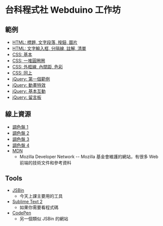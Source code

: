 # 台科程式社 Webduino 工作坊

## 範例

- [HTML: 標題, 文字段落, 按鈕, 圖片](http://jsbin.com/saxihahobi/edit?html,output)
- [HTML: 文字輸入框, 分隔線, 註解, 清單](http://jsbin.com/fabisewoca/1/edit?html,output)
- [CSS: 基本](http://jsbin.com/payonudaqo/1/edit?html,css,output)
- [CSS: 一堆圓圈圈](http://jsbin.com/yuxajoxoho/edit?html,css,output)
- [CSS: 外框線, 內間距, 色彩](http://codepen.io/anon/pen/pjjXvb)
- [CSS: 同上](http://codepen.io/anon/pen/rOOEVw?editors=110)
- [jQuery: 第一個範例](http://jsbin.com/mabixokuke/edit?html,js,console,output)
- [jQuery: 動畫特效](http://jsbin.com/metusesegu/3/edit?html,js,console,output)
- [jQuery: 基本互動](http://jsbin.com/vowohomiko/1/edit?html,js,output)
- [jQuery: 留言板](http://codepen.io/anon/pen/JYYQvm)

## 線上資源

- [調色盤 1](http://www.dematte.at/cpn/)
- [調色盤 2](http://casesandberg.github.io/react-color/)
- [調色盤 3](http://hslpicker.com/)
- [調色盤 4](http://bebraw.github.io/colorjoe/)
- [MDN](https://developer.mozilla.org/zh-TW/)
    - Mozilla Developer Network -- Mozilla 基金會維護的網站，有很多 Web 前端的技術文件和參考資料


## Tools

- [JSBin](http://jsbin.com/)
    - 今天上課主要用的工具
- [Sublime Text 2](http://www.sublimetext.com/)
    - 如果你需要看程式碼
- [CodePen](http://codepen.io/pen/)
    - 另一個類似 JSBin 的網站
